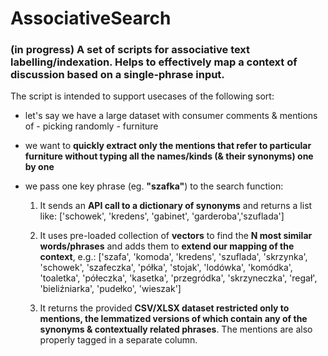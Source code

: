 # AssociativeSearch
### (in progress) A set of scripts for associative text labelling/indexation. Helps to effectively map a context of discussion based on a single-phrase input.

The script is intended to support usecases of the following sort:
  - let's say we have a large dataset with consumer comments & mentions of - picking randomly - furniture
  - we want to **quickly extract only the mentions that refer to particular furniture without typing all the names/kinds (& their synonyms) one by one**
  - we pass one key phrase (eg. **"szafka"**) to the search function:
  
    1) It sends an **API call to a dictionary of synonyms** and returns a list like: ['schowek', 'kredens', 'gabinet', 'garderoba','szuflada']
  
    2) It uses pre-loaded collection of **vectors** to find the **N most similar words/phrases** and adds them to **extend our mapping of the context**, e.g.: ['szafa', 'komoda', 'kredens', 'szuflada', 'skrzynka', 'schowek', 'szafeczka', 'półka', 'stojak', 'lodówka', 'komódka', 'toaletka', 'półeczka', 'kasetka', 'przegródka', 'skrzyneczka', 'regał', 'bieliźniarka', 'pudełko', 'wieszak']

    3) It returns the provided **CSV/XLSX dataset restricted only to mentions, the lemmatized versions of which contain any of the synonyms & contextually related phrases**. The          mentions are also properly tagged in a separate column.
